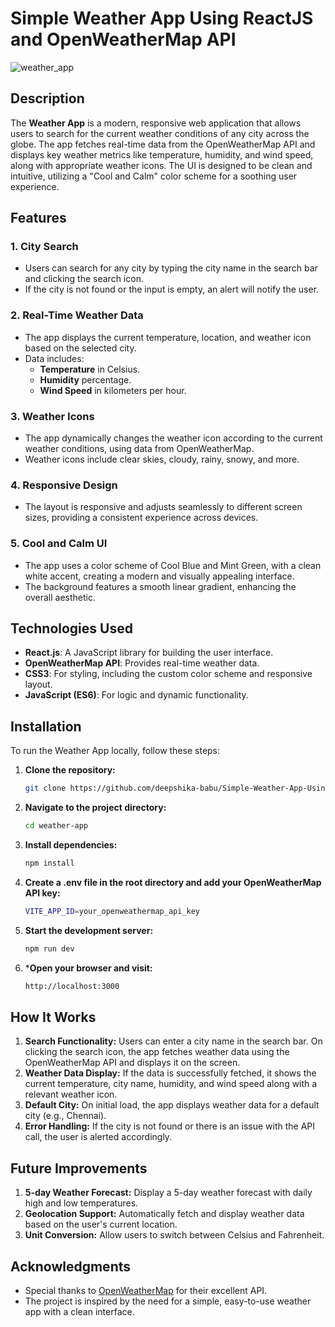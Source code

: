 # Simple Weather App Using ReactJS and OpenWeatherMap API

![weather_app](https://github.com/user-attachments/assets/7b8bb4a2-f7e5-4f1c-98cb-40813092ea3f)

## Description

The **Weather App** is a modern, responsive web application that allows users to search for the current weather conditions of any city across the globe. The app fetches real-time data from the OpenWeatherMap API and displays key weather metrics like temperature, humidity, and wind speed, along with appropriate weather icons. The UI is designed to be clean and intuitive, utilizing a "Cool and Calm" color scheme for a soothing user experience.

## Features

### 1. **City Search**
   - Users can search for any city by typing the city name in the search bar and clicking the search icon.
   - If the city is not found or the input is empty, an alert will notify the user.

### 2. **Real-Time Weather Data**
   - The app displays the current temperature, location, and weather icon based on the selected city.
   - Data includes:
     - **Temperature** in Celsius.
     - **Humidity** percentage.
     - **Wind Speed** in kilometers per hour.

### 3. **Weather Icons**
   - The app dynamically changes the weather icon according to the current weather conditions, using data from OpenWeatherMap.
   - Weather icons include clear skies, cloudy, rainy, snowy, and more.

### 4. **Responsive Design**
   - The layout is responsive and adjusts seamlessly to different screen sizes, providing a consistent experience across devices.

### 5. **Cool and Calm UI**
   - The app uses a color scheme of Cool Blue and Mint Green, with a clean white accent, creating a modern and visually appealing interface.
   - The background features a smooth linear gradient, enhancing the overall aesthetic.

## Technologies Used

- **React.js**: A JavaScript library for building the user interface.
- **OpenWeatherMap API**: Provides real-time weather data.
- **CSS3**: For styling, including the custom color scheme and responsive layout.
- **JavaScript (ES6)**: For logic and dynamic functionality.

## Installation

To run the Weather App locally, follow these steps:

1. **Clone the repository:**
   ```bash
   git clone https://github.com/deepshika-babu/Simple-Weather-App-Using-React-and-OpenWeatherMap-API.git

2. **Navigate to the project directory:**
   ```bash
   cd weather-app

3. **Install dependencies:**
   ```bash
   npm install

4. **Create a .env file in the root directory and add your OpenWeatherMap API key:**
   ```bash
   VITE_APP_ID=your_openweathermap_api_key

5. **Start the development server:**
   ```bash
   npm run dev

6. ***Open your browser and visit:**
   ```bash
   http://localhost:3000

## How It Works

1. **Search Functionality:** Users can enter a city name in the search bar. On clicking the search icon, the app fetches weather data using the OpenWeatherMap API and displays it on the screen.
2. **Weather Data Display:** If the data is successfully fetched, it shows the current temperature, city name, humidity, and wind speed along with a relevant weather icon.
3. **Default City:** On initial load, the app displays weather data for a default city (e.g., Chennai).
4. **Error Handling:** If the city is not found or there is an issue with the API call, the user is alerted accordingly.

## Future Improvements

1. **5-day Weather Forecast:** Display a 5-day weather forecast with daily high and low temperatures.
2. **Geolocation Support:** Automatically fetch and display weather data based on the user's current location.
3. **Unit Conversion:** Allow users to switch between Celsius and Fahrenheit.

## Acknowledgments

- Special thanks to [OpenWeatherMap](https://openweathermap.org/) for their excellent API.
- The project is inspired by the need for a simple, easy-to-use weather app with a clean interface.
